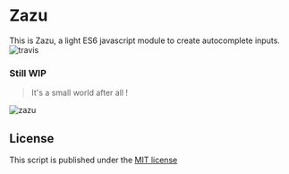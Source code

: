 # Zazu

This is Zazu, a light ES6 javascript module to create autocomplete inputs. ![travis](https://travis-ci.org/Elhebert/zazu.svg?branch=master)

### Still WIP

> It's a small world after all !

![zazu](http://67.media.tumblr.com/30fe1d454295e3ededdb6317b16844ff/tumblr_mg6g4fDShw1r34qiso1_500.gif)



## License
This script is published under the [MIT license](./LICENSE)
